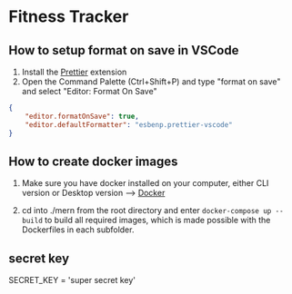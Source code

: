 # Fitness Tracker

## How to setup format on save in VSCode

1. Install the [Prettier](https://marketplace.visualstudio.com/items?itemName=esbenp.prettier-vscode) extension
2. Open the Command Palette (Ctrl+Shift+P) and type "format on save" and select "Editor: Format On Save"

```json
{
    "editor.formatOnSave": true,
    "editor.defaultFormatter": "esbenp.prettier-vscode"
}
```

## How to create docker images

1. Make sure you have docker installed on your computer, either CLI version or Desktop version --> [Docker](https://www.docker.com/)

2. cd into ./mern from the root directory and enter ```docker-compose up --build``` to build all required images, which is made possible with the Dockerfiles in each subfolder.

## secret key
SECRET_KEY = 'super secret key'

